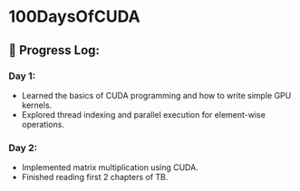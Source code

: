 # 100DaysOfCUDA

## 📅 Progress Log:

### Day 1:
- Learned the basics of CUDA programming and how to write simple GPU kernels.  
- Explored thread indexing and parallel execution for element-wise operations. 

### Day 2:
- Implemented matrix multiplication using CUDA.
- Finished reading first 2 chapters of TB.
